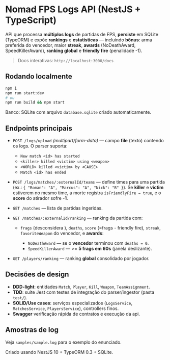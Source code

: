 # Nomad FPS Logs API (NestJS + TypeScript)

API que processa **múltiplos logs** de partidas de FPS, **persiste** em SQLite (TypeORM) e expõe **rankings** e **estatísticas** — incluindo **bônus**: arma preferida do vencedor, maior **streak**, **awards** (NoDeathAward, SpeedKillerAward), **ranking global** e **friendly fire** (penalidade -1).

> Docs interativas: `http://localhost:3000/docs`

## Rodando localmente

```bash
npm i
npm run start:dev
# ou
npm run build && npm start
```

Banco: SQLite com arquivo `database.sqlite` criado automaticamente.

## Endpoints principais

- `POST /logs/upload` *(multipart/form-data)* — campo **file** (texto) contendo os logs. O parser suporta:
  - `New match <id> has started`
  - `<killer> killed <victim> using <weapon>`
  - `<WORLD> killed <victim> by <CAUSE>`
  - `Match <id> has ended`

- `POST /logs/matches/:externalId/teams` — define times para uma partida (ex.: `{ "Roman": "A", "Marcus": "A", "Nick": "B" }`). Se **killer** e **victim** estiverem no mesmo time, a morte registra `isFriendlyFire = true`, e o **score** do atirador sofre **-1**.

- `GET /matches` — lista de partidas ingeridas.
- `GET /matches/:externalId/ranking` — ranking da partida com:
  - `frags` (desconsidera <WORLD>), `deaths`, `score` (=frags - friendly fire), `streak`, `favoriteWeapon` do vencedor, e **awards**:
    - `NoDeathAward` — se o **vencedor** terminou com `deaths = 0`.
    - `SpeedKillerAward` — >= **5 frags em 60s** (janela deslizante).
- `GET /players/ranking` — ranking **global** consolidado por jogador.

## Decisões de design

- **DDD-light**: entidades `Match`, `Player`, `Kill`, `Weapon`, `TeamAssignment`.
- **TDD**: suíte Jest com testes de integração do parser/ingestor (pasta `test/`).
- **SOLID/Use cases**: serviços especializados (`LogsService`, `MatchesService`, `PlayersService`), controllers finos.
- **Swagger** verificação rápida de contratos e execução da api.

## Amostras de log
Veja `samples/sample.log` para o exemplo do enunciado.

Criado usando NestJS 10 + TypeORM 0.3 + SQLite.
